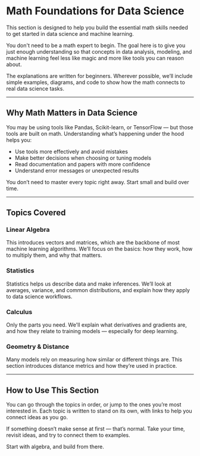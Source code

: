 # Math Foundations for Data Science

This section is designed to help you build the essential math skills needed to get started in data science and machine learning.

You don't need to be a math expert to begin. The goal here is to give you just enough understanding so that concepts in data analysis, modeling, and machine learning feel less like magic and more like tools you can reason about.

The explanations are written for beginners. Wherever possible, we’ll include simple examples, diagrams, and code to show how the math connects to real data science tasks.

---

## Why Math Matters in Data Science

You may be using tools like Pandas, Scikit-learn, or TensorFlow — but those tools are built on math. Understanding what’s happening under the hood helps you:

- Use tools more effectively and avoid mistakes
- Make better decisions when choosing or tuning models
- Read documentation and papers with more confidence
- Understand error messages or unexpected results

You don’t need to master every topic right away. Start small and build over time.

---

## Topics Covered

### Linear Algebra  
This introduces vectors and matrices, which are the backbone of most machine learning algorithms. We’ll focus on the basics: how they work, how to multiply them, and why that matters.


### Statistics  
Statistics helps us describe data and make inferences. We’ll look at averages, variance, and common distributions, and explain how they apply to data science workflows.

### Calculus  
Only the parts you need. We'll explain what derivatives and gradients are, and how they relate to training models — especially for deep learning.


### Geometry & Distance  
Many models rely on measuring how similar or different things are. This section introduces distance metrics and how they’re used in practice.

---

## How to Use This Section

You can go through the topics in order, or jump to the ones you’re most interested in. Each topic is written to stand on its own, with links to help you connect ideas as you go.

If something doesn’t make sense at first — that’s normal. Take your time, revisit ideas, and try to connect them to examples.

Start with algebra, and build from there.
